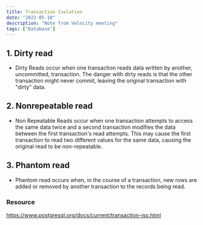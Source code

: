 ```yaml
---
title: Transaction Isolation
date: "2022-05-10"
description: "Note from Velocity meeting"
tags: ["Database"]
---
```




## 1. Dirty read
- Dirty Reads occur when one transaction reads data written by another, uncommitted, transaction. The danger with dirty reads is that the other transaction might never commit, leaving the original transaction with "dirty" data.

## 2. Nonrepeatable read
- Non Repeatable Reads occur when one transaction attempts to access the same data twice and a second transaction modifies the data between the first transaction's read attempts. This may cause the first transaction to read two different values for the same data, causing the original read to be non-repeatable.

## 3. Phantom read
- Phantom read occurs when, in the course of a transaction, new rows are added or removed by another transaction to the records being read.

### Resource
https://www.postgresql.org/docs/current/transaction-iso.html